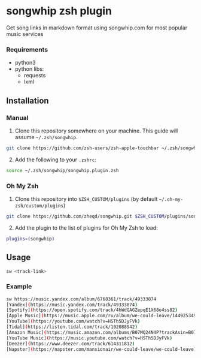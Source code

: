 # songwhip zsh plugin
Get song links in markdown format using songwhip.com for most popular music services

### Requirements
* python3
* python libs:
  * requests
  * lxml


## Installation

### Manual

1. Clone this repository somewhere on your machine. This guide will assume `~/.zsh/songwhip`.

```sh
git clone https://github.com/zsh-users/zsh-apple-touchbar ~/.zsh/songwhip
```

2. Add the following to your `.zshrc`:

```sh
source ~/.zsh/songwhip/songwhip.plugin.zsh
```


### Oh My Zsh

1. Clone this repository into `$ZSH_CUSTOM/plugins` (by default `~/.oh-my-zsh/custom/plugins`)

```sh
git clone https://github.com/zheqd/songwhip.git $ZSH_CUSTOM/plugins/songwhip
```

2. Add the plugin to the list of plugins for Oh My Zsh to load:

```sh
plugins=(songwhip)
```
## Usage

```sh
sw <track-link>
```
### Example

```bash
sw https://music.yandex.com/album/6768361/track/49333874
[Yandex](https://music.yandex.com/track/49333874)
[Spotify](https://open.spotify.com/track/4hWdGAGZepqE1X68o4ss82)
[Apple Music](https://music.apple.com/ru/album/we-could-leave/1449253497?i=1449253756&app=music)
[YouTube](https://youtube.com/watch?v=HSTh5DJyFVk)
[Tidal](https://listen.tidal.com/track/102088942)
[Amazon Music](https://music.amazon.com/albums/B07MQ24N4P?trackAsin=B07MFRD1MF)
[YouTube Music](https://music.youtube.com/watch?v=HSTh5DJyFVk)
[Deezer](https://www.deezer.com/track/614311812)
[Napster](https://napster.com/mansionair/we-could-leave/we-could-leave)
```
